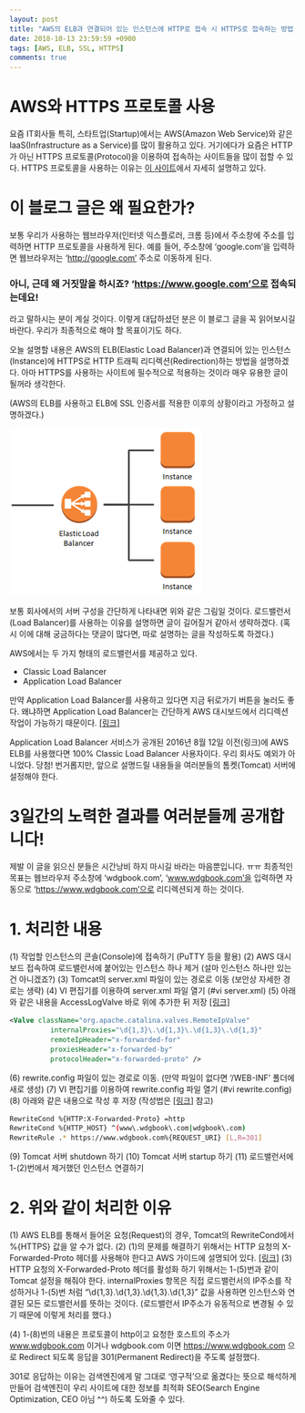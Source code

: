 ```yaml
---
layout: post
title: "AWS의 ELB과 연결되어 있는 인스턴스에 HTTP로 접속 시 HTTPS로 접속하는 방법 (#AWS, #ELB, #SSL, #HTTPS)"
date: 2018-10-13 23:59:59 +0900
tags: [AWS, ELB, SSL, HTTPS]
comments: true
---
```

# AWS와 HTTPS 프로토콜 사용
요즘 IT회사들 특히, 스타트업(Startup)에서는 AWS(Amazon Web Service)와 같은 IaaS(Infrastructure as a Service)를 많이 활용하고 있다.
거기에다가 요즘은 HTTP가 아닌 HTTPS 프로토콜(Protocol)을 이용하여 접속하는 사이트들을 많이 접할 수 있다.
HTTPS 프로토콜을 사용하는 이유는 [이 사이트](https://developers.google.com/web/fundamentals/security/encrypt-in-transit/why-https?hl=ko)에서 자세히 설명하고 있다.

# 이 블로그 글은 왜 필요한가?
보통 우리가 사용하는 웹브라우저(인터넷 익스플로러, 크롬 등)에서 주소창에 주소를 입력하면 HTTP 프로토콜을 사용하게 된다.
예를 들어, 주소창에 ‘google.com’을 입력하면 웹브라우저는 ‘http://google.com’ 주소로 이동하게 된다.

### 아니, 근데 왜 거짓말을 하시죠? ‘https://www.google.com’으로 접속되는데요!
라고 말하시는 분이 계실 것이다. 이렇게 대답하셨던 분은 이 블로그 글을 꼭 읽어보시길 바란다.
우리가 최종적으로 해야 할 목표이기도 하다.

오늘 설명할 내용은 AWS의 ELB(Elastic Load Balancer)과 연결되어 있는 인스턴스(Instance)에 HTTPS로 HTTP 트래픽 리디렉션(Redirection)하는 방법을 설명하겠다.
아마 HTTPS를 사용하는 사이트에 필수적으로 적용하는 것이라 매우 유용한 글이 될꺼라 생각한다.

(AWS의 ELB를 사용하고 ELB에 SSL 인증서를 적용한 이후의 상황이라고 가정하고 설명하겠다.)

![ELB](/files/elb_instances_1.png)

보통 회사에서의 서버 구성을 간단하게 나타내면 위와 같은 그림일 것이다.
로드밸런서(Load Balancer)를 사용하는 이유를 설명하면 글이 길어질거 같아서 생략하겠다.
(혹시 이에 대해 궁금하다는 댓글이 많다면, 따로 설명하는 글을 작성하도록 하겠다.)

AWS에서는 두 가지 형태의 로드밸런서를 제공하고 있다.
- Classic Load Balancer
- Application Load Balancer

만약 Application Load Balancer를 사용하고 있다면 지금 뒤로가기 버튼을 눌러도 좋다.
왜냐하면 Application Load Balancer는 간단하게 AWS 대시보드에서 리디렉션 작업이 가능하기 때문이다. [[링크]](https://docs.aws.amazon.com/ko_kr/elasticloadbalancing/latest/application/load-balancer-listeners.html#redirect-actions)

Application Load Balancer 서비스가 공개된 2016년 8월 12일 이전(링크)에 AWS ELB를 사용했다면 100% Classic Load Balancer 사용자이다.
우리 회사도 예외가 아니었다. 당첨!
번거롭지만, 앞으로 설명드릴 내용들을 여러분들의 톰켓(Tomcat) 서버에 설정해야 한다.

# 3일간의 노력한 결과를 여러분들께 공개합니다!
제발 이 글을 읽으신 분들은 시간낭비 하지 마시길 바라는 마음뿐입니다. ㅠㅠ
최종적인 목표는 웹브라우저 주소창에 ‘wdgbook.com’, ‘www.wdgbook.com’을 입력하면
자동으로 ‘https://www.wdgbook.com’으로 리디렉션되게 하는 것이다.

# 1. 처리한 내용
(1) 작업할 인스턴스의 콘솔(Console)에 접속하기 (PuTTY 등을 활용)
(2) AWS 대시보드 접속하여 로드밸런서에 붙어있는 인스턴스 하나 제거 (설마 인스턴스 하나만 있는 건 아니겠죠?)
(3) Tomcat의 server.xml 파일이 있는 경로로 이동 (보안상 자세한 경로는 생략)
(4) VI 편집기를 이용하여 server.xml 파일 열기 (#vi server.xml)
(5) 아래와 같은 내용을 AccessLogValve 바로 위에 추가한 뒤 저장 [[링크]](https://stackoverflow.com/questions/5741210/handling-x-forwarded-proto-in-java-apache-tomcat)

```xml
<Valve className="org.apache.catalina.valves.RemoteIpValve"
          internalProxies="\d{1,3}\.\d{1,3}\.\d{1,3}\.\d{1,3}"
          remoteIpHeader="x-forwarded-for"
          proxiesHeader="x-forwarded-by"
          protocolHeader="x-forwarded-proto" />
```

(6) rewrite.config 파일이 있는 경로로 이동. (만약 파일이 없다면 ‘/WEB-INF’ 폴더에 새로 생성)
(7) VI 편집기를 이용하여 rewrite.config 파일 열기 (#vi rewrite.config)
(8) 아래와 같은 내용으로 작성 후 저장 (작성법은 [[링크]](https://tomcat.apache.org/tomcat-9.0-doc/rewrite.html) 참고)

```sh
RewriteCond %{HTTP:X-Forwarded-Proto} =http
RewriteCond %{HTTP_HOST} ^(www\.wdgbook\.com|wdgbook\.com)
RewriteRule .* https://www.wdgbook.com%{REQUEST_URI} [L,R=301]
```
(9) Tomcat 서버 shutdown 하기
(10) Tomcat 서버 startup 하기
(11) 로드밸런서에 1-(2)번에서 제거했던 인스턴스 연결하기

# 2. 위와 같이 처리한 이유
(1) AWS ELB를 통해서 들어온 요청(Request)의 경우, Tomcat의 RewriteCond에서 %{HTTPS} 값을 알 수가 없다.
(2) (1)의 문제를 해결하기 위해서는 HTTP 요청의 X-Forwarded-Proto 헤더를 사용해야 한다고 AWS 가이드에 설명되어 있다. [[링크]](https://aws.amazon.com/ko/premiumsupport/knowledge-center/redirect-http-https-elb/)
(3) HTTP 요청의 X-Forwarded-Proto 헤더를 활성화 하기 위해서는 1-(5)번과 같이 Tomcat 설정을 해줘야 한다.
internalProxies 항목은 직접 로드밸런서의 IP주소를 작성하거나 1-(5)번 처럼 “\d{1,3}\.\d{1,3}\.\d{1,3}\.\d{1,3}” 값을 사용하면 인스턴스와 연결된 모든 로드밸런서를 뜻하는 것이다. (로드밸런서 IP주소가 유동적으로 변경될 수 있기 때문에 이렇게 처리를 했다.)

(4) 1-(8)번의 내용은
프로토콜이 http이고
요청한 호스트의 주소가 www.wdgbook.com 이거나 wdgbook.com 이면
https://www.wdgbook.com 으로 Redirect 되도록 응답을 301(Permanent Redirect)을 주도록 설정했다.

301로 응답하는 이유는 검색엔진에게 말 그대로 ‘영구적’으로 옮겼다는 뜻으로 해석하게 만들어 검색엔진이 우리 사이트에 대한 정보를 최적화 SEO(Search Engine Optimization, CEO 아님 ^^) 하도록 도와줄 수 있다.
